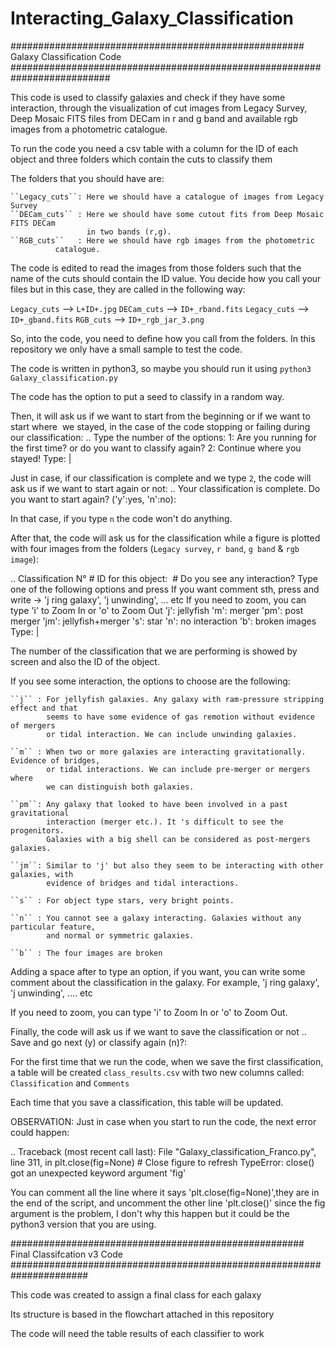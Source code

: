 

# Interacting_Galaxy_Classification



##################################################### Galaxy Classification Code ##########################################################################
		
This code is used to classify galaxies and check if they have some interaction,
through the visualization of cut images from Legacy Survey, Deep Mosaic FITS files
from DECam in r and g band and available rgb images from a photometric catalogue.

To run the code you need a csv table with a column for the ID of each object and three folders 
which contain the cuts to classify them

The folders that you should have are:
	
	``Legacy_cuts``: Here we should have a catalogue of images from Legacy Survey
	``DECam_cuts`` : Here we should have some cutout fits from Deep Mosaic FITS DECam 
	                 in two bands (r,g). 
	``RGB_cuts``   : Here we should have rgb images from the photometric
			  catalogue.
			
The code is edited to read the images from those folders such that the name of the cuts 
should contain the ID value. You decide how you call your files but in this case, they are 
called in the following way:

``Legacy_cuts`` --> ``L+ID+.jpg``
``DECam_cuts`` --> ``ID+_rband.fits``
``Legacy_cuts`` --> ``ID+_gband.fits``
``RGB_cuts`` --> ``ID+_rgb_jar_3.png`` 

So, into the code, you need to define how you call from the folders.
In this repository we only have a small sample to test the code.
	
The code is written in python3, so maybe you should run it using ``python3 Galaxy_classification.py``

The code has the option to put a seed to classify in a random way.

Then, it will ask us if we want to start from the beginning or if we want to start where
 we stayed, in the case of the code stopping or failing during our classification:
..
	Type the number of the options:
	1: Are you running for the first time? or do you want to classify again?
	2: Continue where you stayed!
	Type: |

Just in case, if our classification is complete and we type ``2``, the
code will ask us if we want to start again or not:
..
	Your classification is complete. Do you want to start again? ('y':yes, 'n':no):

In that case, if you type ``n`` the code won't do anything. 

After that, the code will ask us for the classification while a figure is plotted with
four images from the folders (``Legacy survey``, ``r band``, ``g band`` & ``rgb image``):

..
	Classification N° #
	ID for this object:  #
	Do you see any interaction? Type one of the following options and press <ENTER>
	If you want comment sth, press <space> and write -> 'j ring galaxy', 'j unwinding', ... etc
	If you need to zoom, you can type 'i' to Zoom In or 'o' to Zoom Out 
	'j': jellyfish
	'm': merger
	'pm': post merger
	'jm': jellyfish+merger
	's': star
	'n': no interaction 
	'b': broken images
	Type: |
	
The number of the classification that we are performing is showed by screen and
also the ID of the object.

If you see some interaction, the options to choose are the following:
	
	``j`` : For jellyfish galaxies. Any galaxy with ram-pressure stripping effect and that
	        seems to have some evidence of gas remotion without evidence of mergers 
	        or tidal interaction. We can include unwinding galaxies.
	
	``m`` : When two or more galaxies are interacting gravitationally. Evidence of bridges, 
	        or tidal interactions. We can include pre-merger or mergers where 
	        we can distinguish both galaxies. 
	
	``pm``: Any galaxy that looked to have been involved in a past gravitational
	        interaction (merger etc.). It 's difficult to see the progenitors.
	        Galaxies with a big shell can be considered as post-mergers galaxies.
	      
	``jm``: Similar to 'j' but also they seem to be interacting with other galaxies, with 
	        evidence of bridges and tidal interactions.	        
	
	``s`` : For object type stars, very bright points.
	
	``n`` : You cannot see a galaxy interacting. Galaxies without any particular feature,
	        and normal or symmetric galaxies.
	        
	``b`` : The four images are broken


Adding a space after to type an option, if you want, you can write some comment 
about the classification in the galaxy.
For example, 'j ring galaxy', 'j unwinding', .... etc

If you need to zoom, you can type 'i' to Zoom In or 'o' to Zoom Out.

Finally, the code will ask us if we want to save the classification or not
..
	Save and go next (y) or classify again (n)?: 
	
For the first time that we run the code, when we save the first classification,
a table will be created ``class_results.csv`` with two new columns called:
``Classification`` and ``Comments ``

Each time that you save a classification, this table will be updated.

OBSERVATION:
Just in case when you start to run the code, the next error could happen:

..
 Traceback (most recent call last):
   File "Galaxy_classification_Franco.py", line 311, in <module>
     plt.close(fig=None) # Close figure to refresh
 TypeError: close() got an unexpected keyword argument 'fig'

You can comment all the line where it says 'plt.close(fig=None)',they are in the end 
of the script, and uncomment the other line 'plt.close()' since the fig argument 
is the problem, I don't why this happen but it could be the python3 version 
that you are using.


##################################################### Final Classifcation v3 Code ######################################################################

This code was created to assign a final class for each galaxy 

Its structure is based in the flowchart attached in this repository

The code will need the table results of each classifier to work







